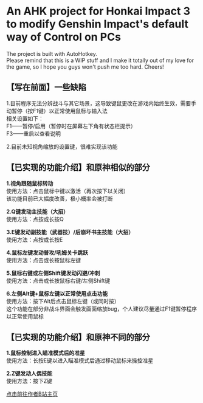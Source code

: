 # An AHK project for Honkai Impact 3 to modify Genshin Impact's default way of Control on PCs
The project is built with AutoHotkey. 
<br>Please remind that this is a WIP stuff and I make it totally out of my love for the game, so I hope you guys won't push me too hard.
Cheers!


## 【写在前面】一些缺陷

1.目前程序无法分辨战斗与其它场景，这导致键鼠更改在游戏内始终生效，需要手动暂停（按F1键）以正常使用鼠标与输入法
<br>相关设置如下：
<br>F1——暂停/启用（暂停时在屏幕左下角有状态栏提示）
<br>F3——重启以查看说明

2.目前未知视角缩放的设置键，很难实现该功能


## 【已实现的功能介绍】和原神相似的部分

**1.视角跟随鼠标转动**
<br>使用方法：点击鼠标中键以激活（再次按下以关闭）
<br>该功能目前已大幅度改善，极小概率会被打断

**2.Q键发动主技能（大招）**
<br>使用方法：点按或长按Q

**3.E键发动副技能（武器技）/后崩坏书主技能（大招）**
<br>使用方法：点按或长按E

**4.鼠标左键发动普攻/吼姆关卡跳跃**
<br>使用方法：点击或长按鼠标左键

**5.鼠标右键或左侧Shift键发动闪避/冲刺**
<br>使用方法：点击或长按鼠标右键/左侧Shift键

**6.左侧Alt键+鼠标左键以正常使用点击功能**
<br>使用方法：按下Alt后点击鼠标左键（或同时按）
<br>这个功能在部分非战斗界面会触发画面缩放bug，个人建议尽量通过F1键暂停程序以正常使用鼠标


## 【已实现的功能介绍】和原神不同的部分

**1.鼠标控制进入瞄准模式后的准星**
<br>使用方法：长按E键以进入瞄准模式后通过移动鼠标来操控准星

**2.Z键发动人偶技能**
<br>使用方法：按下Z键


[点击前往作者B站主页](https://space.bilibili.com/359461611)
